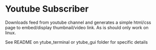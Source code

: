 # Youtube Subscriber
Downloads feed from youtube channel and generates a simple html/css page to embed/display thumbnail/video link. As is should only work on linux.

See README on ytube\_terminal or ytube\_gui folder for specific details
